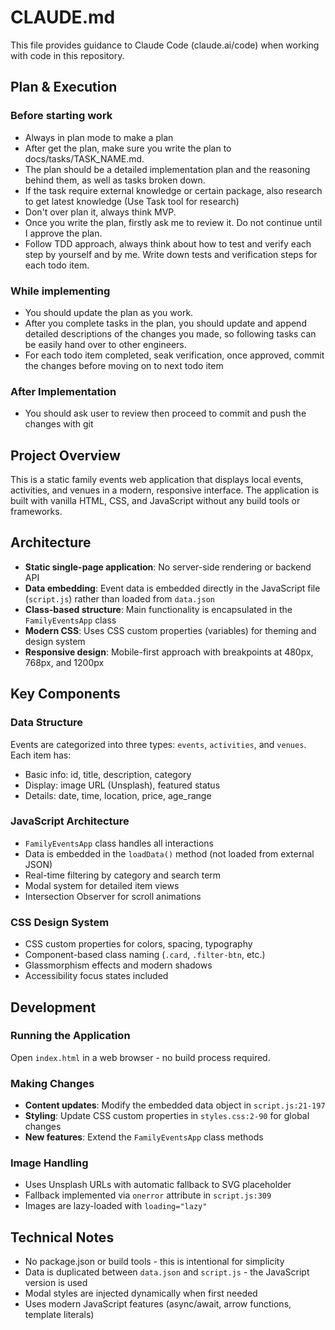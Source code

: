 # CLAUDE.md

This file provides guidance to Claude Code (claude.ai/code) when working with code in this repository.

## Plan & Execution
### Before starting work
- Always in plan mode to make a plan
- After get the plan, make sure you write the plan to docs/tasks/TASK_NAME.md.
- The plan should be a detailed implementation plan and the reasoning behind them, as well as tasks broken down.
- If the task require external knowledge or certain package, also research to get latest knowledge (Use Task tool for research)
- Don't over plan it, always think MVP.
- Once you write the plan, firstly ask me to review it. Do not continue until I approve the plan.
- Follow TDD approach, always think about how to test and verify each step by yourself and by me. Write down tests and verification steps for each todo item.

### While implementing
- You should update the plan as you work.
- After you complete tasks in the plan, you should update and append detailed descriptions of the changes you made, so following tasks can be easily hand over to other engineers.
- For each todo item completed, seak verification, once approved, commit the changes before moving on to next todo item

### After Implementation
- You should ask user to review then proceed to commit and push the changes with git

## Project Overview

This is a static family events web application that displays local events, activities, and venues in a modern, responsive interface. The application is built with vanilla HTML, CSS, and JavaScript without any build tools or frameworks.

## Architecture

- **Static single-page application**: No server-side rendering or backend API
- **Data embedding**: Event data is embedded directly in the JavaScript file (`script.js`) rather than loaded from `data.json`
- **Class-based structure**: Main functionality is encapsulated in the `FamilyEventsApp` class
- **Modern CSS**: Uses CSS custom properties (variables) for theming and design system
- **Responsive design**: Mobile-first approach with breakpoints at 480px, 768px, and 1200px

## Key Components

### Data Structure
Events are categorized into three types: `events`, `activities`, and `venues`. Each item has:
- Basic info: id, title, description, category
- Display: image URL (Unsplash), featured status
- Details: date, time, location, price, age_range

### JavaScript Architecture
- `FamilyEventsApp` class handles all interactions
- Data is embedded in the `loadData()` method (not loaded from external JSON)
- Real-time filtering by category and search term
- Modal system for detailed item views
- Intersection Observer for scroll animations

### CSS Design System
- CSS custom properties for colors, spacing, typography
- Component-based class naming (`.card`, `.filter-btn`, etc.)
- Glassmorphism effects and modern shadows
- Accessibility focus states included

## Development

### Running the Application
Open `index.html` in a web browser - no build process required.

### Making Changes
- **Content updates**: Modify the embedded data object in `script.js:21-197`
- **Styling**: Update CSS custom properties in `styles.css:2-90` for global changes
- **New features**: Extend the `FamilyEventsApp` class methods

### Image Handling
- Uses Unsplash URLs with automatic fallback to SVG placeholder
- Fallback implemented via `onerror` attribute in `script.js:309`
- Images are lazy-loaded with `loading="lazy"`

## Technical Notes

- No package.json or build tools - this is intentional for simplicity
- Data is duplicated between `data.json` and `script.js` - the JavaScript version is used
- Modal styles are injected dynamically when first needed
- Uses modern JavaScript features (async/await, arrow functions, template literals)